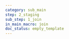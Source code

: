 ```yaml
---
category: sub_main
step: 2_staging
sub_step: 1_join
in_main_macro: join
doc_status: empty_template
---
```

